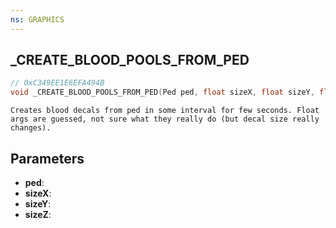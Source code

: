 ```yaml
---
ns: GRAPHICS
---
```

## _CREATE_BLOOD_POOLS_FROM_PED

```c
// 0xC349EE1E6EFA494B
void _CREATE_BLOOD_POOLS_FROM_PED(Ped ped, float sizeX, float sizeY, float sizeZ);
```

```
Creates blood decals from ped in some interval for few seconds. Float args are guessed, not sure what they really do (but decal size really changes).
```

## Parameters
* **ped**:
* **sizeX**:
* **sizeY**:
* **sizeZ**:
